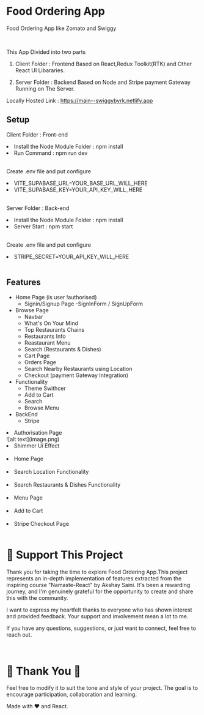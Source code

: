 <h1> Food Ordering App</h1>
<p> Food Ordering App like Zomato and Swiggy</p>
          <br />

This App Divided into two parts
<br />

1. Client Folder : Frontend Based on React,Redux Toolkit(RTK) and Other React UI Libararies.
   <br />

2. Server Folder : Backend Based on Node and Stripe payment Gateway Running on The Server.
   <br />

Locally Hosted Link : https://main--swiggybyrk.netlify.app
<br />

<h2>Setup</h2>
<p>Client Folder : Front-end</p>
<li>Install the Node Module Folder : npm install</li>
<li>Run Command : npm run dev</li>
          <br />
<p>Create .env file and put configure</li>
<li>VITE_SUPABASE_URL=YOUR_BASE_URL_WILL_HERE</li>
<li>VITE_SUPABASE_KEY=YOUR_API_KEY_WILL_HERE</li>
          <br />
<p>Server Folder : Back-end</p>
<li>Install the Node Module Folder : npm install</li>
<li>Server Start : npm start</li>
          <br />
<p>Create .env file and put configure</li>
<li>STRIPE_SECRET=YOUR_API_KEY_WILL_HERE</li>
          <br />
<h2>Features</h2>

- Home Page (is user !authorised)
    - Signin/Signup Page
        -SignInForm / SignUpForm
- Browse Page
    - Navbar
    - What's On Your Mind
    - Top Restaurants Chains
    - Restaurants Info
    - Reastaurant Menu
    - Search (Restaurants & Dishes)
    - Cart Page
    - Orders Page
    - Search Nearby Restaurants using Location
    - Checkout (payment Gateway Integration)
- Functionality
    - Theme Swithcer
    - Add to Cart
    - Search
    - Browse Menu
- BackEnd
    - Stripe
          <br />
<li>Authorisation Page</li>
![alt text](image.png)
<br/>
<li>Shimmer Ui Effect</li>

<br/>
<li>Home Page</li>

<br/>
<li>Search Location Functionality</li>

<br/>
<li>Search Restaurants & Dishes Functionality</li>

<br/>
<li>Menu Page</li>

<br/>
<li>Add to Cart</li>

<br/>
<li>Stripe Checkout Page</li>

<br/>
<h1>💖 Support This Project</h1>
<p>Thank you for taking the time to explore Food Ordering App.This project represents an in-depth implementation of features extracted from the inspiring course "Namaste-React" by Akshay Saini. It's been a rewarding journey, and I'm genuinely grateful for the opportunity to create and share this with the community.</p>
<p>I want to express my heartfelt thanks to everyone who has shown interest and provided feedback. Your support and involvement mean a lot to me.</p>
<p>If you have any questions, suggestions, or just want to connect, feel free to reach out.</p>
          <br />
<Happy coding />
<h1>🙏 Thank You 🙏</h1>
<p>Feel free to modify it to suit the tone and style of your project. The goal is to encourage participation, collaboration and learning.</p>
<p>Made with ❤️ and React.</p>
